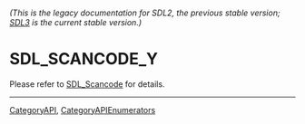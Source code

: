 ###### (This is the legacy documentation for SDL2, the previous stable version; [SDL3](https://wiki.libsdl.org/SDL3/) is the current stable version.)
# SDL_SCANCODE_Y

Please refer to [SDL_Scancode](SDL_Scancode) for details.

----
[CategoryAPI](CategoryAPI), [CategoryAPIEnumerators](CategoryAPIEnumerators)

